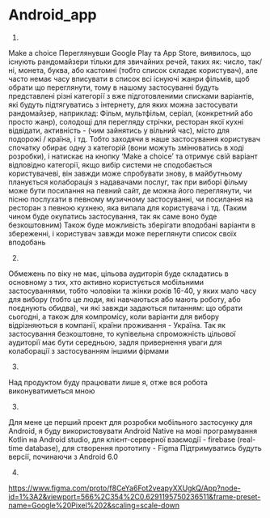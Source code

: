 # Android_app

1.
Make a choice
Переглянувши Google Play та App Store, виявилось, що існують рандомайзери тільки для звичайних речей, таких як: число, так/ні, монета, буква, або кастомні (тобто список складає користувач), але часто немає часу вписувати в список всі існуючі жанри фільмів, щоб обрати що переглянути, тому в нашому застосуванні будуть представлені різні категорії з вже підготовленими списками варіантів, які будуть підтягуватись з інтернету, для яких можна застосувати рандомайзер, наприклад:  Фільм, мультфільм, серіал, (конкретний або просто жанр), солодощі для перегляду стрічки, ресторан якої кухні відвідати, активність - (чим зайнятись у вільний час),  місто для подорожі / країна, і тд. 
Тобто заходячи в наше застосування користувач спочатку обирає одну з категорій (вони можуть змінюватись в ході розробки), 
і натискає на кнопку ‘Make a choice’ та отримує свій варіант відповідно категорії, якщо вибір системи не сподобається користувачеві, він завжди може спробувати знову,
в майбутньому планується колаборація з надавачами послуг, так при виборі фільму може бути посилання на певний сайт, де можна його переглянути, чи пісню послухати в певному музичному застосуванні, чи посилання на ресторан з певною кухнею, яка випала для користувача і тд. (Таким чином буде окупатись застосування, так як саме воно буде безкоштовним)
Також буде можливість зберігати вподобані варіанти в збереженні, і користувач завжди може переглянути список своїх вподобань

2.
Обмежень по віку не має, цільова аудиторія буде складатись в основному з тих, хто активно користується мобільними застосуваннями, тобто чоловіки та жінки років 16-40, у яких мало часу для вибору (тобто це люди, які навчаються або мають роботу, або поєднують обидва), чи які завжди задаються питанням: що обрати сьогодні, а також для компромісу, коли варіанти для вибору відрізняються в компанії, країни проживання - Україна. 
Так як застосування безкоштовне, то купівельна спроможність цільової аудиторії має бути середньою, задля привернення уваги для колаборації з застосуванням іншими фірмами

3.
Над продуктом буду працювати лише я, отже вся робота виконуватиметься мною

3.
Для мене це перший проект для розробки мобільного застосунку для Android, я буду використовувати Android Native на мові програмування Kotlin на Android studio, для клієнт-серверної взаємодії - firebase (real-time database), для створення прототипу - Figma
Підтримуватись будуть версії, починаючи з Android 6.0

4.
https://www.figma.com/proto/f8CeYa6Fot2veapyXXUgkQ/App?node-id=1%3A2&viewport=566%2C354%2C0.6291195750236511&frame-preset-name=Google%20Pixel%202&scaling=scale-down
